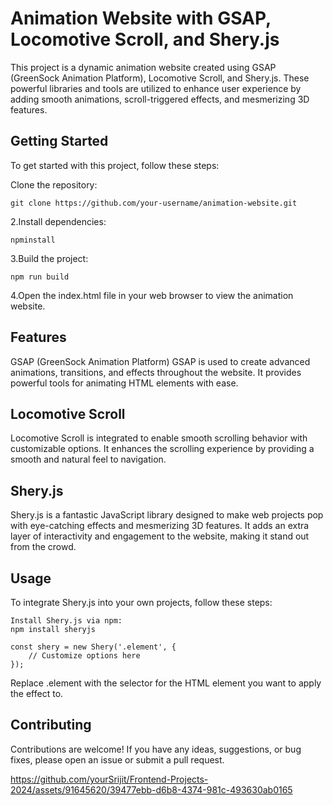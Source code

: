 # Animation Website with GSAP, Locomotive Scroll, and Shery.js

 This project is a dynamic animation website created using GSAP (GreenSock Animation Platform), Locomotive Scroll, and Shery.js. These powerful libraries and tools are utilized to enhance user experience by adding smooth animations, scroll-triggered effects, and mesmerizing 3D features.

## Getting Started

To get started with this project, follow these steps:

Clone the repository:
```
git clone https://github.com/your-username/animation-website.git
```
2.Install dependencies:
```
npminstall
```
3.Build the project:
```
npm run build
```
4.Open the index.html file in your web browser to view the animation website.


## Features
GSAP (GreenSock Animation Platform)
GSAP is used to create advanced animations, transitions, and effects throughout the website. It provides powerful tools for animating HTML elements with ease.

## Locomotive Scroll
Locomotive Scroll is integrated to enable smooth scrolling behavior with customizable options. It enhances the scrolling experience by providing a smooth and natural feel to navigation.

## Shery.js
Shery.js is a fantastic JavaScript library designed to make web projects pop with eye-catching effects and mesmerizing 3D features. It adds an extra layer of interactivity and engagement to the website, making it stand out from the crowd.

## Usage
To integrate Shery.js into your own projects, follow these steps:
```
Install Shery.js via npm:
npm install sheryjs
```
```
const shery = new Shery('.element', {
    // Customize options here
});
```
Replace .element with the selector for the HTML element you want to apply the effect to.

## Contributing
Contributions are welcome! If you have any ideas, suggestions, or bug fixes, please open an issue or submit a pull request.


https://github.com/yourSrijit/Frontend-Projects-2024/assets/91645620/39477ebb-d6b8-4374-981c-493630ab0165

